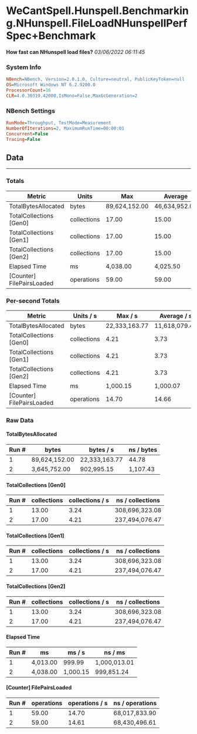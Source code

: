 ﻿# WeCantSpell.Hunspell.Benchmarking.NHunspell.FileLoadNHunspellPerfSpec+Benchmark
__How fast can NHunspell load files?__
_03/06/2022 06:11:45_
### System Info
```ini
NBench=NBench, Version=2.0.1.0, Culture=neutral, PublicKeyToken=null
OS=Microsoft Windows NT 6.2.9200.0
ProcessorCount=16
CLR=4.0.30319.42000,IsMono=False,MaxGcGeneration=2
```

### NBench Settings
```ini
RunMode=Throughput, TestMode=Measurement
NumberOfIterations=2, MaximumRunTime=00:00:01
Concurrent=False
Tracing=False
```

## Data
-------------------

### Totals
|          Metric |           Units |             Max |         Average |             Min |          StdDev |
|---------------- |---------------- |---------------- |---------------- |---------------- |---------------- |
|TotalBytesAllocated |           bytes |   89,624,152.00 |   46,634,952.00 |    3,645,752.00 |   60,795,909.68 |
|TotalCollections [Gen0] |     collections |           17.00 |           15.00 |           13.00 |            2.83 |
|TotalCollections [Gen1] |     collections |           17.00 |           15.00 |           13.00 |            2.83 |
|TotalCollections [Gen2] |     collections |           17.00 |           15.00 |           13.00 |            2.83 |
|    Elapsed Time |              ms |        4,038.00 |        4,025.50 |        4,013.00 |           17.68 |
|[Counter] FilePairsLoaded |      operations |           59.00 |           59.00 |           59.00 |            0.00 |

### Per-second Totals
|          Metric |       Units / s |         Max / s |     Average / s |         Min / s |      StdDev / s |
|---------------- |---------------- |---------------- |---------------- |---------------- |---------------- |
|TotalBytesAllocated |           bytes |   22,333,163.77 |   11,618,079.46 |      902,995.15 |   15,153,417.55 |
|TotalCollections [Gen0] |     collections |            4.21 |            3.73 |            3.24 |            0.69 |
|TotalCollections [Gen1] |     collections |            4.21 |            3.73 |            3.24 |            0.69 |
|TotalCollections [Gen2] |     collections |            4.21 |            3.73 |            3.24 |            0.69 |
|    Elapsed Time |              ms |        1,000.15 |        1,000.07 |          999.99 |            0.11 |
|[Counter] FilePairsLoaded |      operations |           14.70 |           14.66 |           14.61 |            0.06 |

### Raw Data
#### TotalBytesAllocated
|           Run # |           bytes |       bytes / s |      ns / bytes |
|---------------- |---------------- |---------------- |---------------- |
|               1 |   89,624,152.00 |   22,333,163.77 |           44.78 |
|               2 |    3,645,752.00 |      902,995.15 |        1,107.43 |

#### TotalCollections [Gen0]
|           Run # |     collections | collections / s |ns / collections |
|---------------- |---------------- |---------------- |---------------- |
|               1 |           13.00 |            3.24 |  308,696,323.08 |
|               2 |           17.00 |            4.21 |  237,494,076.47 |

#### TotalCollections [Gen1]
|           Run # |     collections | collections / s |ns / collections |
|---------------- |---------------- |---------------- |---------------- |
|               1 |           13.00 |            3.24 |  308,696,323.08 |
|               2 |           17.00 |            4.21 |  237,494,076.47 |

#### TotalCollections [Gen2]
|           Run # |     collections | collections / s |ns / collections |
|---------------- |---------------- |---------------- |---------------- |
|               1 |           13.00 |            3.24 |  308,696,323.08 |
|               2 |           17.00 |            4.21 |  237,494,076.47 |

#### Elapsed Time
|           Run # |              ms |          ms / s |         ns / ms |
|---------------- |---------------- |---------------- |---------------- |
|               1 |        4,013.00 |          999.99 |    1,000,013.01 |
|               2 |        4,038.00 |        1,000.15 |      999,851.24 |

#### [Counter] FilePairsLoaded
|           Run # |      operations |  operations / s | ns / operations |
|---------------- |---------------- |---------------- |---------------- |
|               1 |           59.00 |           14.70 |   68,017,833.90 |
|               2 |           59.00 |           14.61 |   68,430,496.61 |



